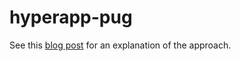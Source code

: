 # hyperapp-pug
See this [blog post](https://dev.to/johnkazer/hyperapp-with-pug-templates-517e) for an explanation of the approach.

